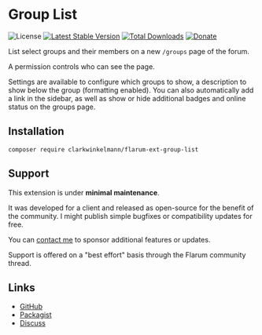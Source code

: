 # Group List

![License](https://img.shields.io/badge/license-MIT-blue.svg) [![Latest Stable Version](https://img.shields.io/packagist/v/clarkwinkelmann/flarum-ext-group-list.svg)](https://packagist.org/packages/clarkwinkelmann/flarum-ext-group-list) [![Total Downloads](https://img.shields.io/packagist/dt/clarkwinkelmann/flarum-ext-group-list.svg)](https://packagist.org/packages/clarkwinkelmann/flarum-ext-group-list) [![Donate](https://img.shields.io/badge/paypal-donate-yellow.svg)](https://www.paypal.me/clarkwinkelmann)

List select groups and their members on a new `/groups` page of the forum.

A permission controls who can see the page.

Settings are available to configure which groups to show, a description to show below the group (formatting enabled).
You can also automatically add a link in the sidebar, as well as show or hide additional badges and online status on the groups page.

## Installation

    composer require clarkwinkelmann/flarum-ext-group-list

## Support

This extension is under **minimal maintenance**.

It was developed for a client and released as open-source for the benefit of the community.
I might publish simple bugfixes or compatibility updates for free.

You can [contact me](https://clarkwinkelmann.com/flarum) to sponsor additional features or updates.

Support is offered on a "best effort" basis through the Flarum community thread.

## Links

- [GitHub](https://github.com/clarkwinkelmann/flarum-ext-group-list)
- [Packagist](https://packagist.org/packages/clarkwinkelmann/flarum-ext-group-list)
- [Discuss](https://discuss.flarum.org/d/25386)
